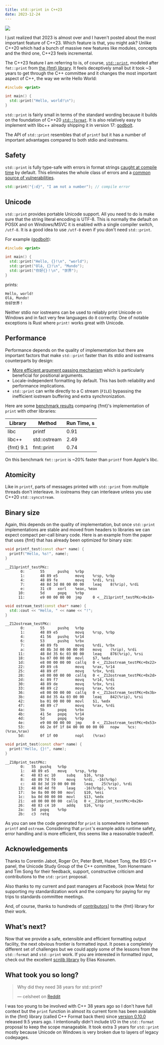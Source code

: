 ```yaml
---
title: std::print in C++23
date: 2023-12-24
---
```


![](/img/print.webp#floatright)

I just realized that 2023 is almost over and I haven't posted about the most
important feature of C++23. Which feature is that, you might ask? Unlike C++20
which had a bunch of massive new features like modules, concepts and the third
one, C++23 feels incremental.

The C++23 feature I am referring to is, of course,
[`std::print`][1], modeled after `fmt::print` from [the {fmt} library][2].
It feels deceptively small but it took ~3 years to get through the C++ committee
and it changes the most important aspect of C++, the way we write Hello World:

```c++
#include <print>

int main() {
  std::print("Hello, world!\n");
}
```

[1]: https://en.cppreference.com/w/cpp/io/print
[2]: https://github.com/fmtlib/fmt

`std::print` is fairly small in terms of the standard wording because it builds
on the foundation of C++20 [`std::format`][3]. It is also relatively easy to
implement with libc++ already shipping it in version 17:
[godbolt](https://www.godbolt.org/z/5M4be4Kcs).

The API of `std::print` resembles that of `printf` but it has a number of
important advantages compared to both stdio and iostreams.

## Safety

`std::print` is fully type-safe with errors in format strings [caught at compile
time][5] by default. This eliminates the whole class of errors and a [common
source of vulnerabilities][4].

[3]: https://en.cppreference.com/w/cpp/utility/format/format
[4]: https://en.wikipedia.org/wiki/Uncontrolled_format_string
[5]: /posts/2021/safe-formatting-api/

```c++
std::print("{:d}", "I am not a number"); // compile error
```

## Unicode

`std::print` provides portable Unicode support. All you need to do is make
sure that the string literal encoding is UTF-8. This is normally the default on
POSIX and on Windows/MSVC it is enabled with a single compiler switch, `/utf-8`.
It is a good idea to use `/utf-8` even if you don't need `std::print`.

For example ([godbolt](https://www.godbolt.org/z/Ga4xE4sMf)):

```c++
#include <print>

int main() {
  std::print("Hello, {}!\n", "world");
  std::print("Olá, {}!\n", "Mundo");
  std::print("你好{}！\n", "世界");
}
```

prints:

```
Hello, world!
Olá, Mundo!
你好世界！
```

Neither stdio nor iostreams can be used to reliably print Unicode on Windows
and in fact very few languages do it correctly. One of notable exceptions is
Rust where `print!` works great with Unicode.

## Performance

Performance depends on the quality of implementation but there are important
factors that make `std::print` faster than its stdio and iostreams counterparts
by design:

* [More efficient argument passing mechanism][6] which is particularly
  beneficial for positional arguments.
* Locale-independent formatting by default. This has both reliability and
  performance implications.
* `std::print` can write directly to a C stream (`FILE`) bypassing the
  inefficient iostream buffering and extra synchronization.

Here are some [benchmark results][7] comparing {fmt}'s implementation of `print`
with other libraries:

| Library           | Method        | Run Time, s |
|-------------------|---------------|-------------|
| libc              | printf        |   0.91      |
| libc++            | std::ostream  |   2.49      |
| {fmt} 9.1         | fmt::print    |   0.74      |

On this benchmark `fmt::print` is ~20% faster than `printf` from Apple's libc.

[6]: https://vitaut.net/posts/2016/reducing-printf-call-overhead/
[7]: https://github.com/fmtlib/fmt?tab=readme-ov-file#benchmarks

## Atomicity

Like in `printf`, parts of messages printed with `std::print` from multiple
threads don't interleave. In iostreams they can interleave unless you use C++20
`std::syncstream`.

## Binary size

Again, this depends on the quality of implementation, but once `std::print`
implementations are stable and moved from headers to libraries we can expect
compact per-call binary code. Here is an example from the paper that uses {fmt}
that has already been optimized for binary size:

```c++
void printf_test(const char* name) {
  printf("Hello, %s!", name);
}
```

```text
__Z11printf_testPKc:
       0:       55      pushq   %rbp
       1:       48 89 e5        movq    %rsp, %rbp
       4:       48 89 fe        movq    %rdi, %rsi
       7:       48 8d 3d 08 00 00 00    leaq    8(%rip), %rdi
       e:       31 c0   xorl    %eax, %eax
      10:       5d      popq    %rbp
      11:       e9 00 00 00 00  jmp     0 <__Z11printf_testPKc+0x16>
```

```c++
void ostream_test(const char* name) {
  std::cout << "Hello, " << name << "!";
}
```

```text
__Z12ostream_testPKc:
       0:       55      pushq   %rbp
       1:       48 89 e5        movq    %rsp, %rbp
       4:       41 56   pushq   %r14
       6:       53      pushq   %rbx
       7:       48 89 fb        movq    %rdi, %rbx
       a:       48 8b 3d 00 00 00 00    movq    (%rip), %rdi
      11:       48 8d 35 6c 03 00 00    leaq    876(%rip), %rsi
      18:       ba 07 00 00 00  movl    $7, %edx
      1d:       e8 00 00 00 00  callq   0 <__Z12ostream_testPKc+0x22>
      22:       49 89 c6        movq    %rax, %r14
      25:       48 89 df        movq    %rbx, %rdi
      28:       e8 00 00 00 00  callq   0 <__Z12ostream_testPKc+0x2d>
      2d:       4c 89 f7        movq    %r14, %rdi
      30:       48 89 de        movq    %rbx, %rsi
      33:       48 89 c2        movq    %rax, %rdx
      36:       e8 00 00 00 00  callq   0 <__Z12ostream_testPKc+0x3b>
      3b:       48 8d 35 4a 03 00 00    leaq    842(%rip), %rsi
      42:       ba 01 00 00 00  movl    $1, %edx
      47:       48 89 c7        movq    %rax, %rdi
      4a:       5b      popq    %rbx
      4b:       41 5e   popq    %r14
      4d:       5d      popq    %rbp
      4e:       e9 00 00 00 00  jmp     0 <__Z12ostream_testPKc+0x53>
      53:       66 2e 0f 1f 84 00 00 00 00 00   nopw    %cs:(%rax,%rax)
      5d:       0f 1f 00        nopl    (%rax)
```

```c++
void print_test(const char* name) {
  print("Hello, {}!", name);
}
```

```text
__Z10print_testPKc:
       0:	55 	pushq	%rbp
       1:	48 89 e5 	movq	%rsp, %rbp
       4:	48 83 ec 10 	subq	$16, %rsp
       8:	48 89 7d f0 	movq	%rdi, -16(%rbp)
       c:	48 8d 3d 19 00 00 00 	leaq	25(%rip), %rdi
      13:	48 8d 4d f0 	leaq	-16(%rbp), %rcx
      17:	be 0a 00 00 00 	movl	$10, %esi
      1c:	ba 0d 00 00 00 	movl	$13, %edx
      21:	e8 00 00 00 00 	callq	0 <__Z10print_testPKc+0x26>
      26:	48 83 c4 10 	addq	$16, %rsp
      2a:	5d 	popq	%rbp
      2b:	c3 	retq
```

As you can see the code generated for `print` is somewhere in between `printf`
and `ostream`. Considering that `print`'s example adds runtime safety, error
handling and is more efficient, this seems like a reasonable tradeoff.

## Acknowledgements

Thanks to Corentin Jabot, Roger Orr, Peter Brett, Hubert Tong, the BSI C++
panel, the Unicode Study Group of the C++ committee, Tom Honermann and Tim Song
for their feedback, support, constructive criticism and contributions to the
`std::print` proposal.

Also thanks to my current and past managers at Facebook (now Meta) for
supporting my standardization work and the company for paying for my trips to
standards committee meetings.

And, of course, thanks to hundreds of [contributors][8]] to the {fmt} library
for their work.

[8]: https://github.com/fmtlib/fmt/graphs/contributors

## What’s next?

Now that we provide a safe, extensible and efficient formatting output facility,
the next obvious frontier is formatted input. It poses a completely different
set of challenges but we could apply some of the lessons from the `std::format`
and `std::print` work. If you are interested in formatted input, check out
the excellent [scnlib library](https://github.com/eliaskosunen/scnlib) by
Elias Kosunen.

## What took you so long?

> Why did they need 38 years for std::print?
>
> — celsheet on [Reddit][9]

[9]: https://www.reddit.com/r/cpp/comments/14vrqps/c23_the_next_c_standard/

I was too young to be involved with C++ 38 years ago so I don't have full
context but the `print` function in almost its current form has been available
in the {fmt} library (called C++ Format back then) since [version 0.10.0][10]
released 9.5 years ago. I intentionally didn't include I/O in the `std::format`
proposal to keep the scope manageable. It took extra 3 years for `std::print`
mostly because Unicode on Windows is very broken due to layers of legacy
codepages.

[10]: https://github.com/fmtlib/fmt/releases/tag/0.10.0
